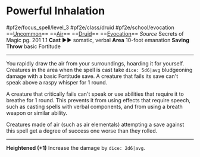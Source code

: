 # Powerful Inhalation
#pf2e/focus_spell/level_3 #pf2e/class/druid #pf2e/school/evocation 
==[Uncommon](../../../rules/traits/uncommon.md)== ==[Air](../../../rules/traits/air.md)== ==[Druid](../../../rules/traits/druid.md)== ==[Evocation](../../../rules/traits/evocation.md)==
*Source* Secrets of Magic pg. 201 1.1
**Cast** ►► somatic, verbal
**Area** 10-foot emanation
**Saving Throw** basic Fortitude

---
You rapidly draw the air from your surroundings, hoarding it for yourself. Creatures in the area when the spell is cast take `dice: 5d6|avg` bludgeoning damage with a basic Fortitude save. A creature that fails its save can't speak above a raspy whisper for 1 round.

A creature that critically fails can't speak or use abilities that require it to breathe for 1 round. This prevents it from using effects that require speech, such as casting spells with verbal components, and from using a breath weapon or similar ability.

Creatures made of air (such as air elementals) attempting a save against this spell get a degree of success one worse than they rolled.

<hr>

**Heightened (+1)** Increase the damage by `dice: 2d6|avg`.